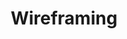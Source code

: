 ---
layout: tag_index
title: Wireframing
tag: wireframing
permalink: /tag/wireframing/
intro: Toutes les actualités, liens et ressources tagués &num;wireframing.
text-twtr: En train d'explorer les articles tagués 'wireframing' — @MagDuWebdesign
---